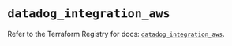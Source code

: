 # `datadog_integration_aws`

Refer to the Terraform Registry for docs: [`datadog_integration_aws`](https://registry.terraform.io/providers/datadog/datadog/3.38.0/docs/resources/integration_aws).
